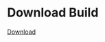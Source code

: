 
# Download Build
[Download](https://github.com/Carmelosmexy1/Zoid-Updated/releases/tag/Download)
          









































































